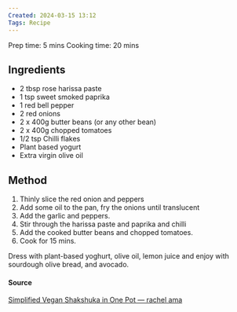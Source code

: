 ```yaml
---
Created: 2024-03-15 13:12
Tags: Recipe
---
```


Prep time: 5 mins
Cooking time: 20 mins

## Ingredients
- 2 tbsp rose harissa paste
- 1 tsp sweet smoked paprika
- 1 red bell pepper
- 2 red onions
- 2 x 400g butter beans (or any other bean)
- 2 x 400g chopped tomatoes
- 1/2 tsp Chilli flakes
- Plant based yogurt
- Extra virgin olive oil
## Method
1. Thinly slice the red onion and peppers
2. Add some oil to the pan, fry the onions until translucent
3. Add the garlic and peppers. 
4. Stir through the harissa paste and paprika and chilli
5. Add the cooked butter beans and chopped tomatoes.
6. Cook for 15 mins. 

Dress with plant-based yoghurt, olive oil, lemon juice and enjoy with sourdough olive bread, and avocado.
#### Source 
[Simplified Vegan Shakshuka in One Pot — rachel ama](https://www.rachelama.com/recipes/blog-post-title-one-dtlpk)

